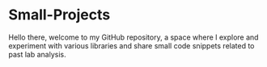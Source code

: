 # Small-Projects

Hello there, welcome to my GitHub repository, a space where I explore and experiment with various libraries and share small code snippets related to past lab analysis. 
